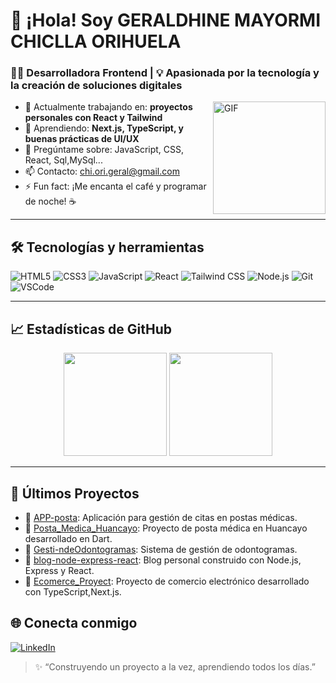 # 👋 ¡Hola! Soy GERALDHINE MAYORMI CHICLLA ORIHUELA

### 🧑‍💻 Desarrolladora Frontend | 💡 Apasionada por la tecnología y la creación de soluciones digitales

<img align="right" alt="GIF" height="180px" src="https://media.giphy.com/media/qgQUggAC3Pfv687qPC/giphy.gif" />

- 🔭 Actualmente trabajando en: **proyectos personales con React y Tailwind**
- 🌱 Aprendiendo: **Next.js, TypeScript, y buenas prácticas de UI/UX**
- 💬 Pregúntame sobre: JavaScript, CSS, React, Sql,MySql...
- 📫 Contacto: [chi.ori.geral@gmail.com](mailto:chi.ori.geral@gmail.com)
- ⚡ Fun fact: ¡Me encanta el café y programar de noche! ☕

---

## 🛠️ Tecnologías y herramientas

![HTML5](https://img.shields.io/badge/-HTML5-E34F26?style=flat&logo=html5&logoColor=white)
![CSS3](https://img.shields.io/badge/-CSS3-1572B6?style=flat&logo=css3)
![JavaScript](https://img.shields.io/badge/-JavaScript-F7DF1E?style=flat&logo=javascript&logoColor=black)
![React](https://img.shields.io/badge/-React-61DAFB?style=flat&logo=react)
![Tailwind CSS](https://img.shields.io/badge/-Tailwind-38B2AC?style=flat&logo=tailwind-css)
![Node.js](https://img.shields.io/badge/-Node.js-339933?style=flat&logo=node.js)
![Git](https://img.shields.io/badge/-Git-F05032?style=flat&logo=git)
![VSCode](https://img.shields.io/badge/-VSCode-007ACC?style=flat&logo=visual-studio-code)

---

## 📈 Estadísticas de GitHub

<p align="center">
  <img src="https://github-readme-stats.vercel.app/api?username=Geraldhine&show_icons=true&theme=radical" height="165" />
  <img src="https://github-readme-stats.vercel.app/api/top-langs/?username=Geraldhine&layout=compact&theme=radical" height="165" />
</p>

---

## 🧩 Últimos Proyectos

- 🏥 [APP-posta](https://github.com/Geraldhine/APP-posta): Aplicación para gestión de citas en postas médicas.
- 📱 [Posta_Medica_Huancayo](https://github.com/Geraldhine/Posta_Medica_Huancayo): Proyecto de posta médica en Huancayo desarrollado en Dart.
- 🦷 [Gesti-ndeOdontogramas](https://github.com/Geraldhine/Gesti-ndeOdontogramas): Sistema de gestión de odontogramas.
- 📝 [blog-node-express-react](https://github.com/Geraldhine/blog-node-express-react): Blog personal construido con Node.js, Express y React.
- 🛒 [Ecomerce_Proyect](https://github.com/Geraldhine/Ecomerce_Proyect): Proyecto de comercio electrónico desarrollado con TypeScript,Next.js.


## 🌐 Conecta conmigo

[![LinkedIn](https://img.shields.io/badge/-LinkedIn-0077B5?style=flat&logo=linkedin)]([https://linkedin.com/in/tuusuario]([https://github.com/Geraldhine](http://www.linkedin.com/in/geraldhine-mayormi-chiclla-orihuela-862950277)))


> ✨ “Construyendo un proyecto a la vez, aprendiendo todos los días.”  
